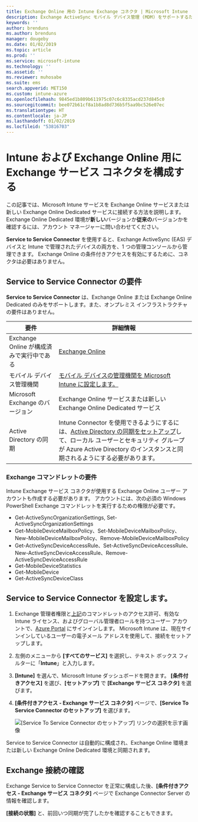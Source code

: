 ```yaml
---
title: Exchange Online 用の Intune Exchange コネクタ | Microsoft Intune
description: Exchange ActiveSync モバイル デバイス管理 (MDM) をサポートするために、Intune を Office 365 Exchange サービスに接続する。
keywords: ''
author: brenduns
ms.author: brenduns
manager: dougeby
ms.date: 01/02/2019
ms.topic: article
ms.prod: ''
ms.service: microsoft-intune
ms.technology: ''
ms.assetid: ''
ms.reviewer: muhosabe
ms.suite: ems
search.appverid: MET150
ms.custom: intune-azure
ms.openlocfilehash: 9845ed1b809b611975c07c6c8335acd237d845c0
ms.sourcegitcommit: bee072b61cf8a1b8ad8d736b5f5aa9bc526e07ec
ms.translationtype: HT
ms.contentlocale: ja-JP
ms.lasthandoff: 01/02/2019
ms.locfileid: "53816703"
---
```

# <a name="configure-the-exchange-service-connector-for-intune-and-exchange-online"></a>Intune および Exchange Online 用に Exchange サービス コネクタを構成する
この記事では、Microsoft Intune サービスを Exchange Online サービスまたは新しい Exchange Online Dedicated サービスに接続する方法を説明します。 Exchange Online Dedicated 環境が**新しい**バージョンか**従来の**バージョンかを確認するには、アカウント マネージャーに問い合わせてください。

**Service to Service Connector** を使用すると、Exchange ActiveSync (EAS) デバイスと Intune で管理されたデバイスの両方を、1 つの管理コンソールから管理できます。  Exchange Online の条件付きアクセスを有効にするために、コネクタは必要はありません。

## <a name="service-to-service-connector-requirements"></a>Service to Service Connector の要件
**Service to Service Connector** は、Exchange Online または Exchange Online Dedicated のみをサポートします。また、オンプレミス インフラストラクチャの要件はありません。 


|              要件               |                                                                                                            詳細情報                                                                                                            |
|----------------------------------------|----------------------------------------------------------------------------------------------------------------------------------------------------------------------------------------------------------------------------------------|
| Exchange Online が構成済みで実行中である |                                                                                 [Exchange Online](https://technet.microsoft.com/library/jj200580.aspx)                                                                                 |
|   モバイル デバイス管理機関   |                                                       [モバイル デバイスの管理機関を Microsoft Intune に設定します。](mdm-authority-set.md)                                                       |
|       Microsoft Exchange のバージョン       |                                                                                      Exchange Online サービスまたは新しい Exchange Online Dedicated サービス                                                                                      |
|    Active Directory の同期    | Intune Connector を使用できるようにするには、[Active Directory の同期をセットアップ](/intune/users-add)して、ローカル ユーザーとセキュリティ グループが Azure Active Directory のインスタンスと同期されるようにする必要があります。 |

### <a name="exchange-cmdlet-requirements"></a>Exchange コマンドレットの要件

Intune Exchange サービス コネクタが使用する Exchange Online ユーザー アカウントも作成する必要があります。 アカウントには、次の必須の Windows PowerShell Exchange コマンドレットを実行するための権限が必要です。

 - Get-ActiveSyncOrganizationSettings, Set-ActiveSyncOrganizationSettings
 - Get-MobileDeviceMailboxPolicy、Set-MobileDeviceMailboxPolicy、New-MobileDeviceMailboxPolicy、Remove-MobileDeviceMailboxPolicy
 - Get-ActiveSyncDeviceAccessRule、Set-ActiveSyncDeviceAccessRule、New-ActiveSyncDeviceAccessRule、Remove-ActiveSyncDeviceAccessRule
 - Get-MobileDeviceStatistics
 - Get-MobileDevice
 - Get-ActiveSyncDeviceClass

## <a name="set-up-the-service-to-service-connector"></a>Service to Service Connector を設定します。

1. Exchange 管理者権限と[上記](#exchange-cmdlet-requirements)のコマンドレットのアクセス許可、有効な Intune ライセンス、およびグローバル管理者ロールを持つユーザー アカウントで、[Azure Portal](https://portal.azure.com) にサインインします。 Microsoft Intune は、現在サインインしているユーザーの電子メール アドレスを使用して、接続をセットアップします。

2. 左側のメニューから **[すべてのサービス]** を選択し、テキスト ボックス フィルターに「**Intune**」と入力します。

3. **[Intune]** を選んで、Microsoft Intune ダッシュボードを開きます。 **[条件付きアクセス]** を選び、**[セットアップ]** で **[Exchange サービス コネクタ]** を選びます。

4.  **[条件付きアクセス - Exchange サービス コネクタ]** ページで、**[Service To Service Connector のセットアップ]** を選びます。 
   
     ![[Service To Service Connector のセットアップ] リンクの選択を示す画像](media/exchange_service_connector.png)

Service to Service Connector は自動的に構成され、Exchange Online 環境または新しい Exchange Online Dedicated 環境と同期されます。

## <a name="validate-your-exchange-connection"></a>Exchange 接続の確認

Exchange Service to Service Connector を正常に構成した後、**[条件付きアクセス - Exchange サービス コネクタ]** ページで Exchange Connector Server の情報を確認します。

**[接続の状態]** と、前回いつ同期が完了したかを確認することもできます。

 